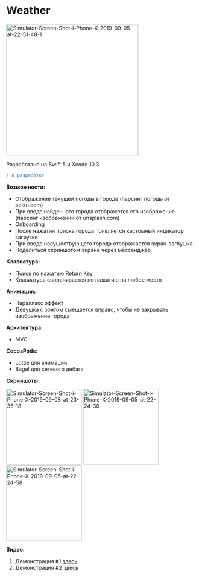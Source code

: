 # Weather

<a href="https://ibb.co/vxCMHBs"><img src="https://i.ibb.co/QF7xfc8/Simulator-Screen-Shot-i-Phone-X-2019-09-05-at-22-51-48-1.png" alt="Simulator-Screen-Shot-i-Phone-X-2019-09-05-at-22-51-48-1" width="350"></a>

Разработано на Swift 5 и Xcode 10.3
```diff
! В разработке
```

<b>Возможности:</b>
- Отображение текущей погоды в городе (парсинг погоды от apixu.com)
- При вводе найденного города отображется его изображение (парсинг изображений от unsplash.com)
- Onboarding
- После нажатия поиска города появляется кастомный индикатор загрузки
- При вводе несуществующего города отображается экран-заглушка 
- Поделиться скриншотом экрана через мессенджер

<b>Клавиатура:</b>
- Поиск по нажатию Return Key
- Клавиатура сворачивается по нажатию на любое место 

<b>Анимация:</b>
- Параллакс эффект
- Девушка с зонтом смещается вправо, чтобы не закрывать изображение города

<b>Архитектура:</b>
- MVC

<b>CocoaPods:</b>
- Lottie для анимации
- Bagel для сетевого дебага

<b>Скриншоты:</b>

<a href="https://ibb.co/PMN8bjW"><img src="https://i.ibb.co/ScPp1ym/Simulator-Screen-Shot-i-Phone-X-2019-09-08-at-23-35-18.png" alt="Simulator-Screen-Shot-i-Phone-X-2019-09-08-at-23-35-18" width="200"></a>
<a href="https://ibb.co/84V8321"><img src="https://i.ibb.co/k6Fcn0N/Simulator-Screen-Shot-i-Phone-X-2019-09-05-at-22-24-30.png" alt="Simulator-Screen-Shot-i-Phone-X-2019-09-05-at-22-24-30" width="200"></a>
<a href="https://ibb.co/cQYt90c"><img src="https://i.ibb.co/dDm6vF0/Simulator-Screen-Shot-i-Phone-X-2019-09-05-at-22-24-58.png" alt="Simulator-Screen-Shot-i-Phone-X-2019-09-05-at-22-24-58" width="200"></a>

<b>Видео:</b>
1. Демонстрация #1 [здесь](https://drive.google.com/open?id=1O5ewI1XtnKCTTpFw-nKByih-_pjWU4Ei)
2. Демонстрация #2 [здесь](https://drive.google.com/open?id=1v7uZwT4AByjilj4YI_1A7OrVJWK55JPO)


